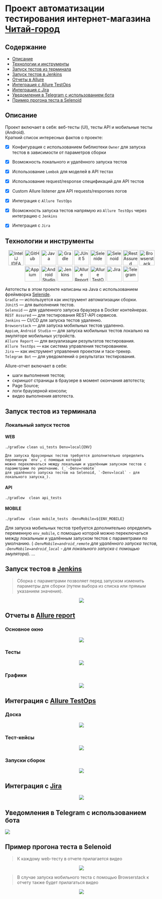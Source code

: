 <h1 >Проект автоматизации тестирования интернет-магазина <a href="https://www.chitai-gorod.ru/ ">Читай-город</a></h1>

## Содержание

* <a href="#annotation">Описание</a>
* <a href="#tools">Технологии и инструменты</a>
* <a href="#console">Запуск тестов из терминала</a>
* <a href="#jenkins">Запуск тестов в Jenkins</a>
* <a href="#allure">Отчеты в Allure</a>
* <a href="#testops">Интеграция с Allure TestOps</a>
* <a href="#testops">Интеграция с Jira</a>
* <a href="#telegram">Уведомления в Telegram с использованием бота</a>
* <a href="#video">Пример прогона теста в Selenoid</a>

<a id="annotation"></a>
## Описание
Проект включает в себя: веб-тесты (UI), тесты API и мобильные тесты (Android).\
Краткий список интересных фактов о проекте:
- [x] Конфигурация с использованием библиотеки `Owner` для запуска тестов в зависимости от параметров сборки
- [x] Возможность локального и удалённого запуска тестов
- [x] Использование `Lombok` для моделей в API тестах
- [x] Использование request/response спецификаций для API тестов
- [x] Custom Allure listener для API requests/responses логов
- [x] Интеграция с `Allure TestOps`
- [x] Возможность запуска тестов напрямую из `Allure TestOps` через интеграцию с `Jenkins`
- [x] Интеграция с `Jira`


<a id="tools"></a>
## Технологии и инструменты

<div align="center">
<a href="https://www.jetbrains.com/idea/"><img alt="InteliJ IDEA" height="50" src="images/logo/IntelliJ_IDEA.png" width="50"/></a>
<a href="https://github.com/"><img alt="GitHub" height="50" src="images/logo/GitHub.png" width="50"/></a>  
<a href="https://www.java.com/"><img alt="Java" height="50" src="images/logo/Java_logo.png" width="50"/></a>
<a href="https://gradle.org/"><img alt="Gradle" height="50" src="images/logo/Gradle.png" width="50"/></a>  
<a href="https://junit.org/junit5/"><img alt="JUnit 5" height="50" src="images/logo/JUnit5.png" width="50"/></a>
<a href="https://selenide.org/"><img alt="Selenide" height="50" src="images/logo/Selenide.png" width="50"/></a>
<a href="https://aerokube.com/selenoid/"><img alt="Selenoid" height="50" src="images/logo/Selenoid.png" width="50"/></a>
<a href="https://rest-assured.io/"><img alt="RestAssured" height="50" src="images/logo/RestAssured.png" width="50"/></a>
<a href="https://www.browserstack.com/"><img alt="Browserstack" height="50" src="images/logo/Browserstack.png" width="50"/></a>
<a href="https://appium.io/"><img alt="Appium" height="50" src="images/logo/Appium.png" width="50"/></a>
<a href="https://developer.android.com/studio"><img alt="Android Studio" height="50" src="images/logo/AndroidStudio.png" width="50"/></a>
<a href="https://www.jenkins.io/"><img alt="Jenkins" height="50" src="images/logo/Jenkins.png" width="50"/></a>
<a href="https://github.com/allure-framework/"><img alt="Allure Report" height="50" src="images/logo/AllureReports.png" width="50"/></a>
<a href="https://qameta.io/"><img alt="Allure TestOps" height="50" src="images/logo/AllureTestOps.svg" width="50"/></a>
<a href="https://www.atlassian.com/software/jira"><img alt="Jira" height="50" src="images/logo/Jira.png" width="50"/></a>  
<a href="https://telegram.org/"><img alt="Telegram" height="50" src="images/logo/Telegram.png" width="50"/></a>
</div>

Автотесты в этом проекте написаны на Java с использованием фреймворка [Selenide](https://selenide.org/).\
<code>Gradle</code> — используется как инструмент автоматизации сборки.\
<code>JUnit5</code> — для выполнения тестов.\
<code>Selenoid</code> — для удаленного запуска браузера в Docker контейнерах.\
<code>REST Assured</code> — для тестирования REST-API сервисов.\
<code>Jenkins</code> — CI/CD для запуска тестов удаленно.\
<code>Browserstack</code> — для запуска мобильных тестов удаленно.\
<code>Appium</code>, <code>Android Studio</code> — для запуска мобильных тестов локально на эмуляторе мобильных устройств.\
<code>Allure Report</code> — для визуализации результатов тестирования.\
<code>Allure TestOps</code> — как система управления тестированием.\
<code>Jira</code> — как инструмент управления проектом и таск-трекер.\
<code>Telegram Bot</code> — для уведомлений о результатах тестирования.

Allure-отчет включает в себя:
* шаги выполнения тестов;
* скриншот страницы в браузере в момент окончания автотеста;
* Page Source;
* логи браузерной консоли;
* видео выполнения автотеста.




<a id="console"></a>
##  Запуск тестов из терминала
### Локальный запуск тестов
#### WEB

```
./gradlew clean ui_tests Denv=local{ENV}

Для запуска браузерных тестов требуется дополнительно определить переменную `env`, с помощью которой
можно переключаться между локальным и удалённым запуском тестов с параметрами по умолчанию. (_`-Denv=remote`
для удалённого запуска тестов на Selenoid, `-Denv=local` - для локального запуска_).
```
#### API

```
./gradlew  clean api_tests
```
#### MOBILE

```
./gradlew  clean mobile_tests -DenvMobile=${ENV_MOBILE}
```

Для запуска мобильных тестов требуется дополнительно определить переменную `env_mobile`, с помощью которой
можно переключаться между локальным и удалённым запуском тестов с параметрами по умолчанию. (_`-DenvMobile=android_remote`
для удалённого запуска тестов, `-DenvMobile=android_local` - для локального запуска с помощью эмулятора_).
...

<a id="jenkins"></a>
## Запуск тестов в <a target="_blank" href="https://jenkins.autotests.cloud/job/o.evstigneev_diploma/"> Jenkins </a>

> Сборка с параметрами позволяет перед запуском изменить параметры для сборки (путем выбора из списка или прямым указанием значения).

<p align="center">
<img src="images/screenshots/jenkinsjob.png"/>
</p>

<a id="allure"></a>
## Отчеты в <a target="_blank" href="https://jenkins.autotests.cloud/job/o.evstigneev_diploma/34/allure/"> Allure report </a>

### Основное окно

<p align="center">
<img src="images/screenshots/allureReport.png">
</p>

### Тесты

<p align="center">
<img src="images/screenshots/allureTest.png">
</p>

### Графики

<p align="center">
<img src="images/screenshots/allureGraphics.png">
</p>

<a id="testops"></a>
## Интеграция с <a target="_blank" href="https://allure.autotests.cloud/project/3660/dashboards"> Allure TestOps </a>

### Доска
<p align="center">
<img src="images/screenshots/testOpsDash.png">
</p>

### Тест-кейсы
<p align="center">
<img src="images/screenshots/testOpsTestCase.png">
</p>


### Запуски сборок
<p align="center">
<img src="images/screenshots/testOpsLaunches.png">
</p>


<a id="jira"></a>
## Интеграция с <a target="_blank" href="https://jira.autotests.cloud/browse/HOMEWORK-638"> Jira </a>
<p align="center">
<img src="images/screenshots/jiraIssue.png">
</p>

<a id="telegram"></a>
## Уведомления в Telegram с использованием бота

<p>
<img src="images/screenshots/telegram.png">
</p>

<a id="video"></a>
## Пример прогона теста в Selenoid

> К каждому web-тесту в отчете прилагается видео
<p align="center">
  <img src="images/videos/selenoidVideo.gif">
</p>

> В случае запуска мобильного теста с помощью Browserstack к отчету также будет прилагаться видео
<p align="center">
  <img src="images/videos/browserstackVideo.gif">
</p>